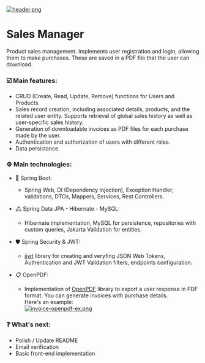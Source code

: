 [![header.png](https://i.postimg.cc/KcDZCj2Q/header.png)](https://postimg.cc/Z00tdT0y)

# Sales Manager
Product sales management. Implements user registration and login, allowing them to make purchases. These are saved in a PDF file that the user can download.

### ☑️ Main features:
- CRUD (Create, Read, Update, Remove) functions for Users and Products.
- Sales record creation, including associated details, products, and the related user entity. Supports retrieval of global sales history as well as user-specific sales history.
- Generation of downloadable invoices as PDF files for each purchase made by the user.
- Authentication and authorization of users with different roles.
- Data persistance.

### ⚙️ Main technologies:

- 🍃 Spring Boot: 
    - Spring Web, DI (Dependency Injection), Exception Handler, validations, DTOs, Mappers, Services, Rest Controllers.

- 🖧 Spring Data JPA - Hibernate - MySQL:
    - Hibernate implementation, MySQL for persistence, repositories with custom queries, Jakarta Validation for entities.

- 🛡️ Spring Security & JWT:
    - [jjwt](https://github.com/jwtk/jjwt) library for creating and veryfing JSON Web Tokens,
    Authentication and JWT Validation filters, endpoints configuration.

- 📋 OpenPDF:
    - Implementation of [OpenPDF](https://github.com/LibrePDF/OpenPDF) library to export a user response in PDF format. You can generate invoices with purchase details. <br> Here's an example: <br>
    [![invoice-openpdf-ex.png](https://i.postimg.cc/ht1DC76Z/invoice-openpdf-ex.png)](https://postimg.cc/YvjB0jpQ)


### ❓ What's next:
- Polish / Update README
- Email verification
- Basic front-end implementation
